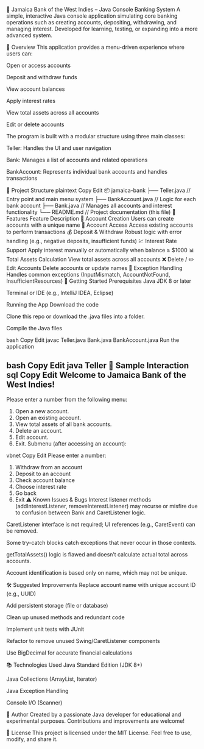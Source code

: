 🏦 Jamaica Bank of the West Indies – Java Console Banking System
A simple, interactive Java console application simulating core banking operations such as creating accounts, depositing, withdrawing, and managing interest. Developed for learning, testing, or expanding into a more advanced system.

📌 Overview
This application provides a menu-driven experience where users can:

Open or access accounts

Deposit and withdraw funds

View account balances

Apply interest rates

View total assets across all accounts

Edit or delete accounts

The program is built with a modular structure using three main classes:

Teller: Handles the UI and user navigation

Bank: Manages a list of accounts and related operations

BankAccount: Represents individual bank accounts and handles transactions

📁 Project Structure
plaintext
Copy
Edit
📦 jamaica-bank
├── Teller.java          // Entry point and main menu system
├── BankAccount.java     // Logic for each bank account
├── Bank.java            // Manages all accounts and interest functionality
└── README.md            // Project documentation (this file)
🔧 Features
Feature	Description
👤 Account Creation	Users can create accounts with a unique name
🧾 Account Access	Access existing accounts to perform transactions
💰 Deposit & Withdraw	Robust logic with error handling (e.g., negative deposits, insufficient funds)
💹 Interest Rate Support	Apply interest manually or automatically when balance ≥ $1000
📊 Total Assets Calculation	View total assets across all accounts
❌ Delete / ✏️ Edit Accounts	Delete accounts or update names
🧨 Exception Handling	Handles common exceptions (InputMismatch, AccountNotFound, InsufficientResources)
🚀 Getting Started
Prerequisites
Java JDK 8 or later

Terminal or IDE (e.g., IntelliJ IDEA, Eclipse)

Running the App
Download the code

Clone this repo or download the .java files into a folder.

Compile the Java files

bash
Copy
Edit
javac Teller.java Bank.java BankAccount.java
Run the application

bash
Copy
Edit
java Teller
💬 Sample Interaction
sql
Copy
Edit
Welcome to Jamaica Bank of the West Indies!
-------------------------------------------

Please enter a number from the following menu:
1) Open a new account.
2) Open an existing account.
3) View total assets of all bank accounts.
4) Delete an account.
5) Edit account.
6) Exit.
Submenu (after accessing an account):

vbnet
Copy
Edit
Please enter a number:
1) Withdraw from an account
2) Deposit to an account
3) Check account balance
4) Choose interest rate
5) Go back
6) Exit
⚠️ Known Issues & Bugs
Interest listener methods (addInterestListener, removeInterestListener) may recurse or misfire due to confusion between Bank and CaretListener logic.

CaretListener interface is not required; UI references (e.g., CaretEvent) can be removed.

Some try-catch blocks catch exceptions that never occur in those contexts.

getTotalAssets() logic is flawed and doesn’t calculate actual total across accounts.

Account identification is based only on name, which may not be unique.

🛠 Suggested Improvements
Replace account name with unique account ID (e.g., UUID)

Add persistent storage (file or database)

Clean up unused methods and redundant code

Implement unit tests with JUnit

Refactor to remove unused Swing/CaretListener components

Use BigDecimal for accurate financial calculations

📚 Technologies Used
Java Standard Edition (JDK 8+)

Java Collections (ArrayList, Iterator)

Java Exception Handling

Console I/O (Scanner)

🙌 Author
Created by a passionate Java developer for educational and experimental purposes. Contributions and improvements are welcome!

📝 License
This project is licensed under the MIT License. Feel free to use, modify, and share it.

